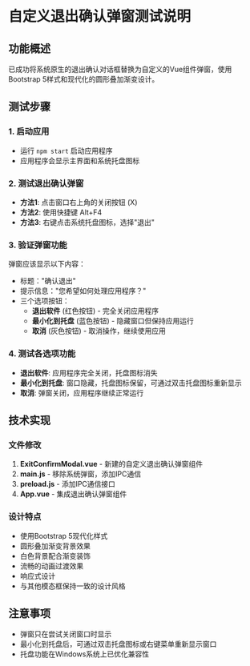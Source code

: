 # 自定义退出确认弹窗测试说明

## 功能概述
已成功将系统原生的退出确认对话框替换为自定义的Vue组件弹窗，使用Bootstrap 5样式和现代化的圆形叠加渐变设计。

## 测试步骤

### 1. 启动应用
- 运行 `npm start` 启动应用程序
- 应用程序会显示主界面和系统托盘图标

### 2. 测试退出确认弹窗
- **方法1**: 点击窗口右上角的关闭按钮 (X)
- **方法2**: 使用快捷键 Alt+F4
- **方法3**: 右键点击系统托盘图标，选择"退出"

### 3. 验证弹窗功能
弹窗应该显示以下内容：
- 标题："确认退出"
- 提示信息："您希望如何处理应用程序？"
- 三个选项按钮：
  - **退出软件** (红色按钮) - 完全关闭应用程序
  - **最小化到托盘** (蓝色按钮) - 隐藏窗口但保持应用运行
  - **取消** (灰色按钮) - 取消操作，继续使用应用

### 4. 测试各选项功能
- **退出软件**: 应用程序完全关闭，托盘图标消失
- **最小化到托盘**: 窗口隐藏，托盘图标保留，可通过双击托盘图标重新显示
- **取消**: 弹窗关闭，应用程序继续正常运行

## 技术实现

### 文件修改
1. **ExitConfirmModal.vue** - 新建的自定义退出确认弹窗组件
2. **main.js** - 移除系统弹窗，添加IPC通信
3. **preload.js** - 添加IPC通信接口
4. **App.vue** - 集成退出确认弹窗组件

### 设计特点
- 使用Bootstrap 5现代化样式
- 圆形叠加渐变背景效果
- 白色背景配合渐变装饰
- 流畅的动画过渡效果
- 响应式设计
- 与其他模态框保持一致的设计风格

## 注意事项
- 弹窗只在尝试关闭窗口时显示
- 最小化到托盘后，可通过双击托盘图标或右键菜单重新显示窗口
- 托盘功能在Windows系统上已优化兼容性